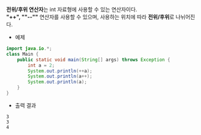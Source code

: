**전위/후위 연산자**는 int 자료형에 사용할 수 있는 연산자이다.<br>
**"++", ""--""** 연산자를 사용할 수 있으며, 사용하는 위치에 따라 **전위/후위**로 나뉘어진다.

* 예제
```java
import java.io.*;
class Main {
    public static void main(String[] args) throws Exception {
        int a = 2;
        System.out.println(++a);
        System.out.println(a++);			
        System.out.println(a);
    }
}
```

* 출력 결과
```
3
3
4
```
































